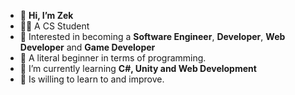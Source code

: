 - 👋 **Hi, I’m Zek**
- 👨‍🎓 A CS Student
- 👀 Interested in becoming a **Software Engineer**, **Developer**, **Web Developer** and **Game Developer**
- 🔰 A literal beginner in terms of programming.
- 🦾 I’m currently learning **C#, Unity and Web Development**
- 🌱 Is willing to learn to and improve.

<!---
Zeki-Zek/Zeki-Zek is a ✨ special ✨ repository because its `README.md` (this file) appears on your GitHub profile.
You can click the Preview link to take a look at your changes.
--->
